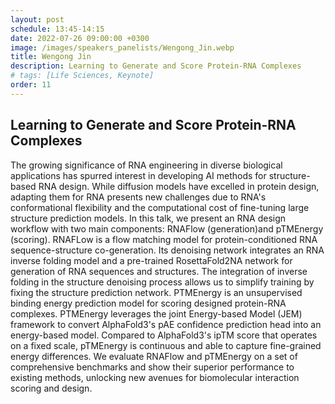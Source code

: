 ```yaml
---
layout: post
schedule: 13:45-14:15
date: 2022-07-26 09:00:00 +0300
image: /images/speakers_panelists/Wengong_Jin.webp
title: Wengong Jin
description: Learning to Generate and Score Protein-RNA Complexes
# tags: [Life Sciences, Keynote]
order: 11
---
```


## Learning to Generate and Score Protein-RNA Complexes
The growing significance of RNA engineering in diverse biological applications has spurred interest in developing AI methods for structure-based RNA design. While diffusion models have excelled in protein design, adapting them for RNA presents new challenges due to RNA's conformational flexibility and the computational cost of fine-tuning large structure prediction models. In this talk, we present an RNA design workflow with two main components: RNAFlow (generation)and pTMEnergy (scoring). RNAFLow is a flow matching model for protein-conditioned RNA sequence-structure co-generation. Its denoising network integrates an RNA inverse folding model and a pre-trained RosettaFold2NA network for generation of RNA sequences and structures. The integration of inverse folding in the structure denoising process allows us to simplify training by fixing the structure prediction network. PTMEnergy is an unsupervised binding energy prediction model for scoring designed protein-RNA complexes. PTMEnergy leverages the joint Energy-based Model (JEM) framework to convert AlphaFold3's pAE confidence prediction head into an energy-based model. Compared to AlphaFold3's ipTM score that operates on a fixed scale, pTMEnergy is continuous and able to capture fine-grained energy differences. We evaluate RNAFlow and pTMEnergy on a set of comprehensive benchmarks and show their superior performance to existing methods, unlocking new avenues for biomolecular interaction scoring and design.